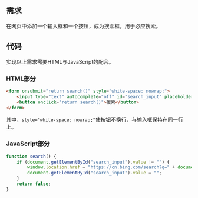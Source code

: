## 需求
在网页中添加一个输入框和一个按钮，成为搜索框，用于必应搜索。

## 代码
实现以上需求需要HTML与JavaScript的配合。
### HTML部分
```html
<form onsubmit="return search()" style="white-space: nowrap;">
    <input type="text" autocomplete="off" id="search_input" placeholder="必应搜索...">
    <button onclick="return search()">搜索</button>
</form>
```
其中，`style="white-space: nowrap;"`使按钮不换行，与输入框保持在同一行上。

### JavaScript部分
```javascript
function search() {
    if (document.getElementById("search_input").value != "") {
        window.location.href = "https://cn.bing.com/search?q=" + document.getElementById("search_input").value;
        document.getElementById("search_input").value = "";
    }
    return false;
}
```